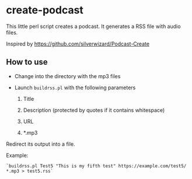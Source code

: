 # create-podcast

This little perl script creates a podcast.
It generates a RSS file with audio files.

Inspired by https://github.com/silverwizard/Podcast-Create

## How to use

* Change into the directory with the mp3 files

* Launch `buildrss.pl` with the following parameters
   
    1. Title

    2. Description (protected by quotes if it contains whitespace)

    3. URL

    4. *.mp3


Redirect its output into a file.

Example:

    `buildrss.pl Test5 "This is my fifth test" https://example.com/test5/ *.mp3 > test5.rss`
